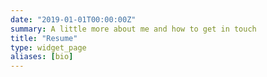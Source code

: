 ```yaml
---
date: "2019-01-01T00:00:00Z"
summary: A little more about me and how to get in touch
title: "Resume"
type: widget_page
aliases: [bio]
---
```



